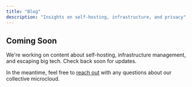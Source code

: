 ```yaml
---
title: "Blog"
description: "Insights on self-hosting, infrastructure, and privacy"
---
```


## Coming Soon

We're working on content about self-hosting, infrastructure management, and escaping big tech. Check back soon for updates.

In the meantime, feel free to [reach out](/contact/) with any questions about our collective microcloud.
